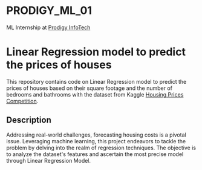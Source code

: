 # PRODIGY_ML_01
ML Internship at [Prodigy InfoTech](https://prodigyinfotech.dev)
# Linear Regression model to predict the prices of houses 
This repository contains code on Linear Regression model to predict the prices of houses based on their square footage and the number of bedrooms and bathrooms with the dataset from Kaggle [Housing Prices Competition](https://www.kaggle.com/c/house-prices-advanced-regression-techniques/data).
## Description
Addressing real-world challenges, forecasting housing costs is a pivotal issue. Leveraging machine learning, this project endeavors to tackle the problem by delving into the realm of regression techniques. The objective is to analyze the dataset's features and ascertain the most precise model through Linear Regression Model.
